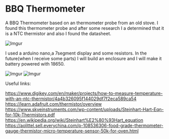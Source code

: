 # BBQ Thermometer

A BBQ Thermometer based on an thermometer probe from an old stove.
I found this thermometer probe and after some research I a determined that it is a NTC thermistor and also I found the datasheet.

![Imgur](https://i.imgur.com/nL5EK0i.jpg)

I used a arduino nano,a 7segment display and some resistors.
In the future(when I receive some parts) I will build an enclosure and I will make it battery powered with 18650.

![Imgur](https://i.imgur.com/3nOmRdS.jpg)
![Imgur](https://i.imgur.com/uRtNlhW.jpg)

Useful links:  

https://www.digikey.com/en/maker/projects/how-to-measure-temperature-with-an-ntc-thermistor/4a4b326095f144029df7f2eca589ca54  
https://learn.adafruit.com/thermistor/overview  
https://www.skyeinstruments.com/wp-content/uploads/Steinhart-Hart-Eqn-for-10k-Thermistors.pdf  
https://en.wikipedia.org/wiki/Steinhart%E2%80%93Hart_equation  
https://aolittel.sell.everychina.com/p-108536306-food-grade-thermometer-gauge-thermistor-micro-temperature-sensor-50k-for-oven.html  